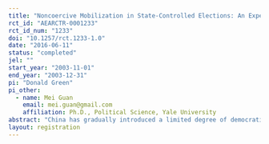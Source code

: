 ```yaml
---
title: "Noncoercive Mobilization in State-Controlled Elections: An Experimental Study in Beijing"
rct_id: "AEARCTR-0001233"
rct_id_num: "1233"
doi: "10.1257/rct.1233-1.0"
date: "2016-06-11"
status: "completed"
jel: ""
start_year: "2003-11-01"
end_year: "2003-12-31"
pi: "Donald Green"
pi_other:
  - name: Mei Guan
    email: mei.guan@gmail.com
    affiliation: Ph.D., Political Science, Yale University
abstract: "China has gradually introduced a limited degree of democratization to its system of local governance, permitting self-nominated candidates for People’s Congress to campaign on their own behalf. Liberalization of elections has also meant that voters are less likely to be coerced into voting by their work groups. What are the likely consequences of liberalization for voter turnout rates in the future? The authors examine the effects of a noncoercive get-out-the-vote drive in one of the most highly liberalized electoral districts in China. A field experiment was conducted in a Peking University precinct during the 2003 election. Thousands of student voters were randomly assigned to control and treatment groups, the latter receiving encouragement to participate through door-to-door canvassing. These noncoercive mobilization efforts are found to be highly effective in raising voter turnout, suggesting that tactics used in open electoral systems may buoy voter turnout rates even as coercive mobilization tactics disappear."
layout: registration
---
```



